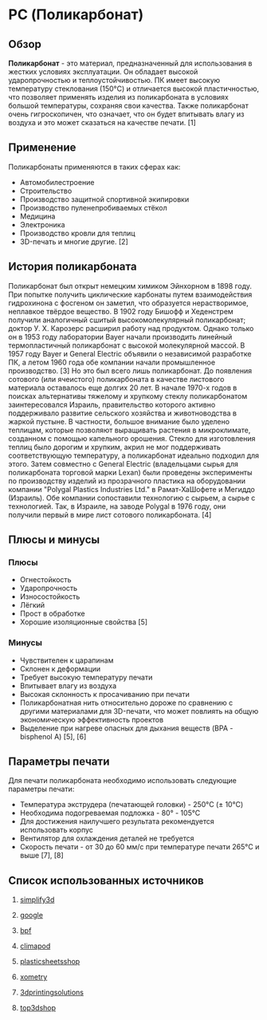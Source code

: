 # PC (Поликарбонат)

## Обзор

**Поликарбонат** - это  материал, предназначенный для использования в жестких
условиях эксплуатации.
Он обладает высокой ударопрочностью и теплоустойчивостью.
ПК имеет высокую температуру стеклования (150°C) и отличается высокой пластичностью, 
что позволяет применять изделия из поликарбоната в условиях большой температуры,
сохраняя свои качества.
Также поликарбонат очень гигроскопичен, что означает, что он будет впитывать влагу из 
воздуха и это может сказаться на качестве печати. [1]

## Применение

Поликарбонаты применяются в таких сферах как:
- Автомобилестроение
- Строительство
- Производство защитной спортивной экипировки
- Производство пуленепробиваемых стёкол
- Медицина
- Электроника
- Производство кровли для теплиц
- 3D-печать и многие другие. [2]

## История поликарбоната

Поликарбонат был открыт немецким химиком Эйнхорном  в 1898 году. 
При попытке получить циклические карбонаты путем взаимодействия гидрохинона с
фосгеном он заметил, что образуется нерастворимое, неплавкое твёрдое вещество.
В 1902 году Бишофф и Хеденстрем получили аналогичный сшитый высокомолекулярный
поликарбонат; доктор У. Х. Карозерс расширил работу над продуктом.
Однако только он в 1953 году лаборатории Bayer начали производить линейный
термопластичный поликарбонат с высокой молекулярной массой.
В 1957 году Bayer и General Electric объявили о независимой разработке ПК,
а летом 1960 года обе компании начали промышленное производство. [3]
Но это был всего лишь поликарбонат.
До появления сотового (или ячеистого) поликарбоната
в качестве листового материала оставалось еще долгих 20 лет.
В начале 1970-х годов в поисках альтернативы тяжелому и хрупкому стеклу поликарбонатом
заинтересовался Израиль, правительство которого активно поддерживало развитие
сельского хозяйства и животноводства в жаркой пустыне.
В частности, большое внимание было уделено теплицам, которые позволяют выращивать
растения в микроклимате, созданном с помощью капельного орошения.
Стекло для изготовления теплиц было дорогим и хрупким, акрил не мог поддерживать
соответствующую температуру, а поликарбонат идеально подходил для этого.
Затем совместно с General Electric (владельцами сырья для поликарбоната торговой марки
Lexan) были проведены эксперименты по производству изделий из прозрачного пластика на
оборудовании компании "Polygal Plastics Industries Ltd." в Рамат-ХаШофете и Мегиддо
(Израиль).
Обе компании сопоставили технологию с сырьем, а сырье с технологией.
Так, в Израиле, на заводе Polygal в 1976 году, они получили первый в мире лист сотового
поликарбоната. [4]

## Плюсы и минусы

### Плюсы

- Огнестойкость
- Ударопрочность
- Износостойкость
- Лёгкий
- Прост в обработке
- Хорошие изоляционные свойства [5]

### Минусы

- Чувствителен к царапинам
- Склонен к деформации
- Требует высокую температуру печати 
- Впитывает влагу из воздуха
- Высокая склонность к просачиванию при печати
- Поликарбонатная нить относительно дороже по сравнению с другими материалами для
  3D-печати, что может повлиять на общую экономическую эффективность проектов
-   Выделение при нагреве опасных для дыхания веществ (BPA - bisphenol A) [5], [6]

## Параметры печати

Для печати поликарбоната необходимо использовать следующие параметры 
печати:
- Температура экструдера (печатающей головки) - 250°C (± 10°C)
- Необходима подогреваемая подложка - 80° - 105°C
- Для достижения наилучшего результата рекомендуется использовать корпус 
- Вентилятор для охлаждения деталей не требуется
- Скорость печати - от 30 до 60 мм/с при температуре печати 265°C и выше [7], [8]

## Список использованных источников

1. [simplify3d](https://www.simplify3d.com/resources/materials-guide/polycarbonate/ )

2. [google](https://www.google.ru/search?q=applications+of+polycarbonate&newwindow=1&sca_esv=595051483&ei=ju2TZdOsDf3dwPAPqf6Y4Ac&oq=app+of+polycarbonate&gs_lp=Egxnd3Mtd2l6LXNlcnAiFGFwcCBvZiBwb2x5Y2FyYm9uYXRlKgIIADIGEAAYBxgeMgYQABgHGB4yCBAAGAcYHhgPMgYQABgHGB4yCBAAGAcYHhgPMgYQABgHGB4yCBAAGAcYHhgPMggQABgHGB4YDzIIEAAYBRgHGB4yCBAAGAUYBxgeSItwUMNHWJNdcAR4AZABAJgBgwGgAcEGqgEDNC40uAEDyAEA-AEBwgIKEAAYRxjWBBiwA8ICCBAAGAgYHhgNwgIIEAAYgAQYogTCAggQABiJBRiiBMICCBAAGAgYBxgewgIGEAAYCBge4gMEGAAgQYgGAZAGCA&sclient=gws-wiz-serp)

3. [bpf](https://www.bpf.co.uk/plastipedia/polymers/Polycarbonate.aspx)

4. [climapod](https://climapod.com/the-history-of-the-discovery-of-polycarbonate/)

5. [plasticsheetsshop](https://plasticsheetsshop.co.uk/blog/polycarbonate-advantages-and-disadvantages/)

6. [xometry](https://www.xometry.com/resources/3d-printing/polycarbonate-3d-printing/)

7. [3dprintingsolutions](https://www.3dprintingsolutions.com.au/News/Australia/how-to-3d-print-polycarbonate-pc-filament)

8. [top3dshop](https://top3dshop.com/blog/polycarbonate-3d-printing-in-depth-guide)